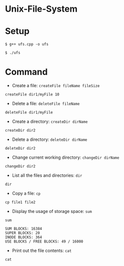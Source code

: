 # Unix-File-System

# Setup
```shell
$ g++ ufs.cpp -o ufs

$ ./ufs
```

# Command
- Create a file: `createFile fileName fileSize`
```shell
createFile dir1/myFile 10
```
- Delete a file: `deleteFile fileName`
```shell
deleteFile dir1/myFile
```
- Create a directory: `createDir dirName`
```shell
createDir dir2
```
- Delete a directory: `deleteDir dirName`
```shell
deleteDir dir2
```
- Change current working directory: `changeDir dirName`
```shell
changeDir dir2
```
- List all the files and directories: `dir`
```shell
dir
```
- Copy a file: `cp`
```shell
cp file1 file2
```

- Display the usage of storage space: `sum`
```shell
sum

SUM BLOCKS: 16384
SUPER BLOCKS: 20
INODE BLOCKS: 364
USE BLOCKS / FREE BLOCKS: 49 / 16000
```
- Print out the file contents: `cat`
```shell
cat
```
